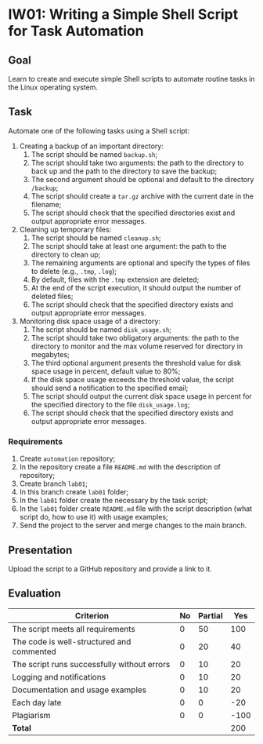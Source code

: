 # IW01: Writing a Simple Shell Script for Task Automation

## Goal

Learn to create and execute simple Shell scripts to automate routine tasks in the Linux operating system.

## Task

Automate one of the following tasks using a Shell script:

1. Creating a backup of an important directory:
   1. The script should be named `backup.sh`;
   2. The script should take two arguments: the path to the directory to back up and the path to the directory to save the backup;
   3. The second argument should be optional and default to the directory `/backup`;
   4. The script should create a `tar.gz` archive with the current date in the filename;
   5. The script should check that the specified directories exist and output appropriate error messages.
2. Cleaning up temporary files:
   1. The script should be named `cleanup.sh`;
   2. The script should take at least one argument: the path to the directory to clean up;
   3. The remaining arguments are optional and specify the types of files to delete (e.g., `.tmp`, `.log`);
   4. By default, files with the `.tmp` extension are deleted;
   5. At the end of the script execution, it should output the number of deleted files;
   6. The script should check that the specified directory exists and output appropriate error messages.
3. Monitoring disk space usage of a directory:
   1. The script should be named `disk_usage.sh`;
   2. The script should take two obligatory arguments: the path to the directory to monitor and the max volume reserved for directory in megabytes;
   3. The third optional argument presents the threshold value for disk space usage in percent, default value to 80%;
   4. If the disk space usage exceeds the threshold value, the script should send a notification to the specified email;
   5. The script should output the current disk space usage in percent for the specified directory to the file `disk_usage.log`;
   6. The script should check that the specified directory exists and output appropriate error messages.

### Requirements

1. Create `automation` repository;
2. In the repository create a file `README.md` with the description of repository;
3. Create branch `lab01`;
4. In this branch create `lab01` folder;
5. In the `lab01` folder create the necessary by the task script;
6. In the `lab01` folder create `README.md` file with the script description (what script do, how to use it) with usage examples;
7. Send the project to the server and merge changes to the main branch.

## Presentation

Upload the script to a GitHub repository and provide a link to it.

## Evaluation

| Criterion                                   | No  | Partial | Yes  |
| ------------------------------------------- | --- | ------- | ---- |
| The script meets all requirements           | 0   | 50      | 100  |
| The code is well-structured and commented   | 0   | 20      | 40   |
| The script runs successfully without errors | 0   | 10      | 20   |
| Logging and notifications                   | 0   | 10      | 20   |
| Documentation and usage examples            | 0   | 10      | 20   |
| Each day late                               | 0   | 0       | -20  |
| Plagiarism                                  | 0   | 0       | -100 |
| **Total**                                   |     |         | 200  |
